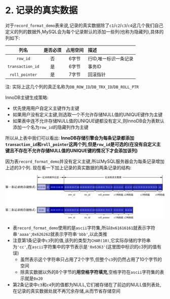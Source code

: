 # 2. 记录的真实数据

对于`record_format_demo`表来说,记录的真实数据除了`c1`/`c2`/`c3`/`c4`这几个我们自己定义的列的数据外,MySQL会为每个记录默认的添加一些列(也称为隐藏列),具体的列如下:

|        列名        | 是否必须 | 占用空间 | 描述           |
|:----------------:|:----:|:----:|:-------------|
|     `row_id`     |  否   | 6字节  | 行ID,唯一标识一条记录 |
| `transaction_id` |  是   | 6字节  | 事务ID         |
|  `roll_pointer`  |  是   | 7字节  | 回滚指针         |

注: 实际上这几个列的真正名称为`DB_ROW_ID`/`DB_TRX_ID`/`DB_ROLL_PTR`

InnoDB主键生成策略:

- 优先使用用户自定义主键作为主键
- 如果用户没有定义主键,则选取一个不允许存储NULL值的UNIQUE键作为主键
- 如果表中连不允许存储NULL值的UNIQUE键都没有定义,则InnoDB会为表默认添加一个名为`row_id`的隐藏列作为主键

所以从上表中我们可以看出: **InnoDB存储引擎会为每条记录都添加`transaction_id`和`roll_pointer`这两个列,但是`row_id`是可选的(在没有自定义主键且不存在不允许存储NULL值的UNIQUE键的情况下才会添加该列)**

因为表`record_format_demo`并没有定义主键,所以MySQL服务器会为每条记录增加上述的3个列.
现在看一下加上记录的真实数据的两条记录的结构:

![记录真实数据的2条记录](./img/记录真实数据的2条记录.jpg)

-  表`record_format_demo`使用的是`ascii`字符集,所以`0x61616161`就表示字符串`'aaaa'`;`0x626262`就表示字符串`'bbb'`,以此类推
- 注意第1条记录中`c3`列的值,该列的类型为`CHAR(10)`,它实际存储的字符串为`'cc'`,在`ascii`字符集中的字节表示是`'0x6363'`(这里图中标识的c3列的值有误)
  - 虽然表示这个字符串只占用了2个字节,但整个`c3`列仍然占用了10个字节的空间
  - 除真实数据以外的8个字节的**用空格字符填充**,空格字符在`ascii`字符集的表示就是`0x20`
- 第2条记录中`c3`和`c4`列的值都为NULL,它们被存储在了前边的NULL值列表处,在记录的真实数据处就不再冗余存储,从而节省存储空间

